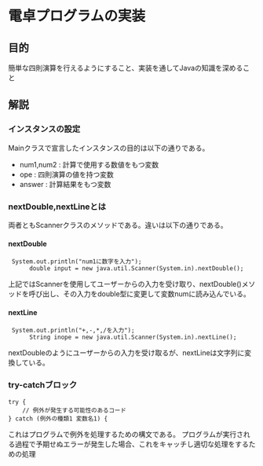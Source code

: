# 電卓プログラムの実装

## 目的
簡単な四則演算を行えるようにすること、実装を通してJavaの知識を深めること

## 解説

### インスタンスの設定

Mainクラスで宣言したインスタンスの目的は以下の通りである。

- num1,num2 : 計算で使用する数値をもつ変数
- ope : 四則演算の値を持つ変数
- answer : 計算結果をもつ変数

### nextDouble,nextLineとは

両者ともScannerクラスのメソッドである。違いは以下の通りである。

####  nextDouble

```
 System.out.println("num1に数字を入力");
      double input = new java.util.Scanner(System.in).nextDouble();
```

上記ではScannerを使用してユーザーからの入力を受け取り、nextDouble()メソッドを呼び出し、その入力をdouble型に変更して変数numに読み込んでいる。

#### nextLine

```
 System.out.println("+,-,*,/を入力");
      String inope = new java.util.Scanner(System.in).nextLine();
```

nextDoubleのようにユーザーからの入力を受け取るが、nextLineは文字列に変換している。

### try-catchブロック

```
try {
    // 例外が発生する可能性のあるコード
} catch (例外の種類1 変数名1) {
```

これはプログラムで例外を処理するための構文である。
プログラムが実行される過程で予期せぬエラーが発生した場合、これをキャッチし適切な処理をするための処理


